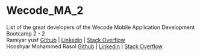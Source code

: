 # Wecode_MA_2
List of the great developers of the Wecode Mobile Application Development Bootcamp 2 - 2
<br>
Ramiyar yusf [Github](https://github.com/ramiyar2) | [Linkedin](https://www.linkedin.com/in/ramyar-yusf-393a40203/) | [Stack Overflow](https://stackoverflow.com/users/19226911/ramyar-yusf)
<br>
Hooshyar Mohammed Rasol [Github](https://github.com/hooshyar) | [Linkedin](https://www.linkedin.com/in/hooshyar/) | [Stack Overflow](https://stackoverflow.com/users/10622449/hooshyar)
